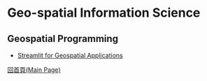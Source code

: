# Geo-spatial Information Science

## Geospatial Programming

- [Streamlit for Geospatial Applications](https://app-maps-ffsarncbmy7yjg69czcu3b.streamlit.app/)


[回首頁(Main Page)](../README.md)